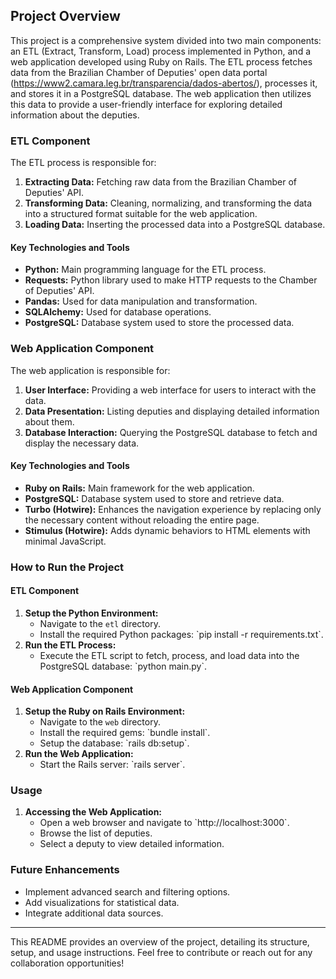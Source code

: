 ## Project Overview

This project is a comprehensive system divided into two main components: an ETL (Extract, Transform, Load) process implemented in Python, and a web application developed using Ruby on Rails. The ETL process fetches data from the Brazilian Chamber of Deputies' open data portal (https://www2.camara.leg.br/transparencia/dados-abertos/), processes it, and stores it in a PostgreSQL database. The web application then utilizes this data to provide a user-friendly interface for exploring detailed information about the deputies.

### ETL Component

The ETL process is responsible for:
1. **Extracting Data:** Fetching raw data from the Brazilian Chamber of Deputies' API.
2. **Transforming Data:** Cleaning, normalizing, and transforming the data into a structured format suitable for the web application.
3. **Loading Data:** Inserting the processed data into a PostgreSQL database.

#### Key Technologies and Tools
- **Python:** Main programming language for the ETL process.
- **Requests:** Python library used to make HTTP requests to the Chamber of Deputies' API.
- **Pandas:** Used for data manipulation and transformation.
- **SQLAlchemy:** Used for database operations.
- **PostgreSQL:** Database system used to store the processed data.

### Web Application Component

The web application is responsible for:
1. **User Interface:** Providing a web interface for users to interact with the data.
2. **Data Presentation:** Listing deputies and displaying detailed information about them.
3. **Database Interaction:** Querying the PostgreSQL database to fetch and display the necessary data.

#### Key Technologies and Tools
- **Ruby on Rails:** Main framework for the web application.
- **PostgreSQL:** Database system used to store and retrieve data.
- **Turbo (Hotwire):** Enhances the navigation experience by replacing only the necessary content without reloading the entire page.
- **Stimulus (Hotwire):** Adds dynamic behaviors to HTML elements with minimal JavaScript.

### How to Run the Project

#### ETL Component
1. **Setup the Python Environment:**
   - Navigate to the `etl` directory.
   - Install the required Python packages: \`pip install -r requirements.txt\`.
2. **Run the ETL Process:**
   - Execute the ETL script to fetch, process, and load data into the PostgreSQL database: \`python main.py\`.

#### Web Application Component
1. **Setup the Ruby on Rails Environment:**
   - Navigate to the `web` directory.
   - Install the required gems: \`bundle install\`.
   - Setup the database: \`rails db:setup\`.
2. **Run the Web Application:**
   - Start the Rails server: \`rails server\`.

### Usage

1. **Accessing the Web Application:**
   - Open a web browser and navigate to \`http://localhost:3000\`.
   - Browse the list of deputies.
   - Select a deputy to view detailed information.

### Future Enhancements

- Implement advanced search and filtering options.
- Add visualizations for statistical data.
- Integrate additional data sources.

---

This README provides an overview of the project, detailing its structure, setup, and usage instructions. Feel free to contribute or reach out for any collaboration opportunities!

